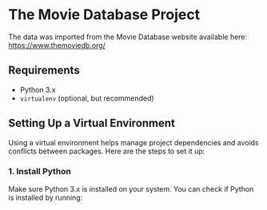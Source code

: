 # The Movie Database Project
The data was imported from the Movie Database website available here: https://www.themoviedb.org/

## Requirements

- Python 3.x
- `virtualenv` (optional, but recommended)

## Setting Up a Virtual Environment

Using a virtual environment helps manage project dependencies and avoids conflicts between packages. Here are the steps to set it up:

### 1. Install Python

Make sure Python 3.x is installed on your system. You can check if Python is installed by running:

